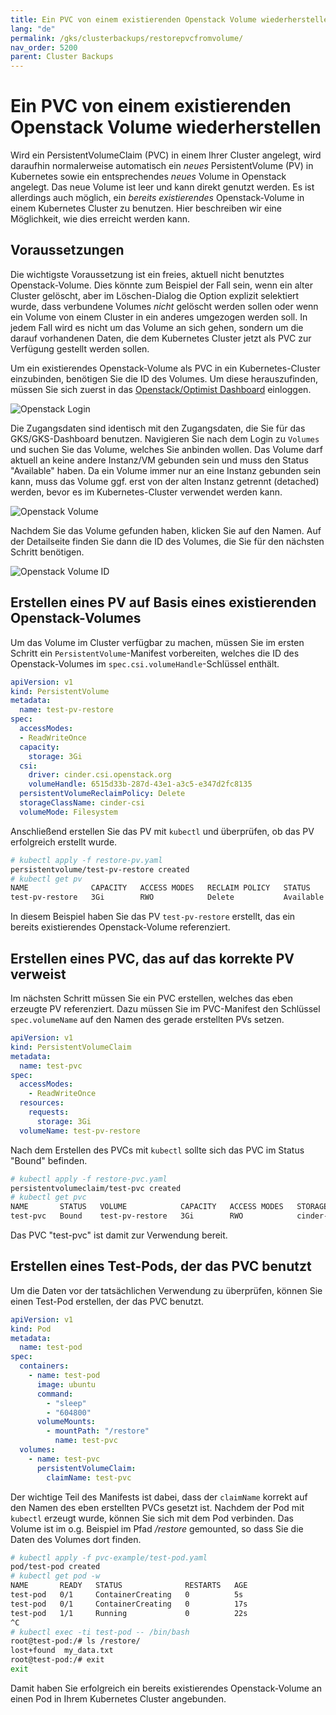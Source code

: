 ```yaml
---
title: Ein PVC von einem existierenden Openstack Volume wiederherstellen
lang: "de"
permalink: /gks/clusterbackups/restorepvcfromvolume/
nav_order: 5200
parent: Cluster Backups
---
```

<!-- LTeX:  language=de-DE -->

# Ein PVC von einem existierenden Openstack Volume wiederherstellen

Wird ein PersistentVolumeClaim (PVC) in einem Ihrer Cluster angelegt, wird daraufhin normalerweise automatisch ein *neues* PersistentVolume (PV) in Kubernetes sowie ein entsprechendes *neues* Volume in Openstack angelegt. Das neue Volume ist leer und kann direkt genutzt werden. Es ist allerdings auch möglich, ein *bereits existierendes* Openstack-Volume in einem Kubernetes Cluster zu benutzen. Hier beschreiben wir eine Möglichkeit, wie dies erreicht werden kann.

## Voraussetzungen

Die wichtigste Voraussetzung ist ein freies, aktuell nicht benutztes Openstack-Volume. Dies könnte zum Beispiel der Fall sein, wenn ein alter Cluster gelöscht, aber im Löschen-Dialog die Option explizit selektiert wurde, dass verbundene Volumes *nicht* gelöscht werden sollen oder wenn ein Volume von einem Cluster in ein anderes umgezogen werden soll. In jedem Fall wird es nicht um das Volume an sich gehen, sondern um die darauf vorhandenen Daten, die dem Kubernetes Cluster jetzt als PVC zur Verfügung gestellt werden sollen.

Um ein existierendes Openstack-Volume als PVC in ein Kubernetes-Cluster einzubinden, benötigen Sie die ID des Volumes. Um diese herauszufinden, müssen Sie sich zuerst in das [Openstack/Optimist Dashboard](https://dashboard.optimist.innovo.cloud/auth/login/) einloggen.

![Openstack Login](../images/RestPVC01.png)

Die Zugangsdaten sind identisch mit den Zugangsdaten, die Sie für das GKS/GKS-Dashboard benutzen. Navigieren Sie nach dem Login zu `Volumes` und suchen Sie das Volume, welches Sie anbinden wollen. Das Volume darf aktuell an keine andere Instanz/VM gebunden sein und muss den Status "Available" haben. Da ein Volume immer nur an eine Instanz gebunden sein kann, muss das Volume ggf. erst von der alten Instanz getrennt (detached) werden, bevor es im Kubernetes-Cluster verwendet werden kann.

![Openstack Volume](../images/RestPVC02.png)

Nachdem Sie das Volume gefunden haben, klicken Sie auf den Namen. Auf der Detailseite finden Sie dann die ID des Volumes, die Sie für den nächsten Schritt benötigen.

![Openstack Volume ID](../images/RestPVC03.png)

## Erstellen eines PV auf Basis eines existierenden Openstack-Volumes

Um das Volume im Cluster verfügbar zu machen, müssen Sie im ersten Schritt ein `PersistentVolume`-Manifest vorbereiten, welches die ID des Openstack-Volumes im `spec.csi.volumeHandle`-Schlüssel enthält.

```yaml
apiVersion: v1
kind: PersistentVolume
metadata:
  name: test-pv-restore
spec:
  accessModes:
  - ReadWriteOnce
  capacity:
    storage: 3Gi
  csi:
    driver: cinder.csi.openstack.org
    volumeHandle: 6515d33b-287d-43e1-a3c5-e347d2fc8135
  persistentVolumeReclaimPolicy: Delete
  storageClassName: cinder-csi
  volumeMode: Filesystem
```

Anschließend erstellen Sie das PV mit `kubectl` und überprüfen, ob das PV erfolgreich erstellt wurde.

```bash
# kubectl apply -f restore-pv.yaml
persistentvolume/test-pv-restore created
# kubectl get pv
NAME              CAPACITY   ACCESS MODES   RECLAIM POLICY   STATUS      CLAIM   STORAGECLASS   REASON   AGE
test-pv-restore   3Gi        RWO            Delete           Available           cinder-csi              3s
```

In diesem Beispiel haben Sie das PV `test-pv-restore` erstellt, das ein bereits existierendes Openstack-Volume referenziert.

## Erstellen eines PVC, das auf das korrekte PV verweist

Im nächsten Schritt müssen Sie ein PVC erstellen, welches das eben erzeugte PV referenziert. Dazu müssen Sie im PVC-Manifest den Schlüssel `spec.volumeName` auf den Namen des gerade erstellten PVs setzen.

```yaml
apiVersion: v1
kind: PersistentVolumeClaim
metadata:
  name: test-pvc
spec:
  accessModes:
    - ReadWriteOnce
  resources:
    requests:
      storage: 3Gi
  volumeName: test-pv-restore
```

Nach dem Erstellen des PVCs mit `kubectl` sollte sich das PVC im Status "Bound" befinden.

```bash
# kubectl apply -f restore-pvc.yaml
persistentvolumeclaim/test-pvc created
# kubectl get pvc
NAME       STATUS   VOLUME            CAPACITY   ACCESS MODES   STORAGECLASS   AGE
test-pvc   Bound    test-pv-restore   3Gi        RWO            cinder-csi     2s
```

Das PVC "test-pvc" ist damit zur Verwendung bereit.

## Erstellen eines Test-Pods, der das PVC benutzt

Um die Daten vor der tatsächlichen Verwendung zu überprüfen, können Sie einen Test-Pod erstellen, der das PVC benutzt.

```yaml
apiVersion: v1
kind: Pod
metadata:
  name: test-pod
spec:
  containers:
    - name: test-pod
      image: ubuntu
      command:
        - "sleep"
        - "604800"
      volumeMounts:
        - mountPath: "/restore"
          name: test-pvc
  volumes:
    - name: test-pvc
      persistentVolumeClaim:
        claimName: test-pvc
```

Der wichtige Teil des Manifests ist dabei, dass der `claimName` korrekt auf den Namen des eben erstellten PVCs gesetzt ist. Nachdem der Pod mit `kubectl` erzeugt wurde, können Sie sich  mit dem Pod verbinden. Das Volume ist im o.g. Beispiel im Pfad */restore* gemounted, so dass Sie die Daten des Volumes dort finden.

```bash
# kubectl apply -f pvc-example/test-pod.yaml
pod/test-pod created
# kubectl get pod -w
NAME       READY   STATUS              RESTARTS   AGE
test-pod   0/1     ContainerCreating   0          5s
test-pod   0/1     ContainerCreating   0          17s
test-pod   1/1     Running             0          22s
^C
# kubectl exec -ti test-pod -- /bin/bash
root@test-pod:/# ls /restore/
lost+found  my_data.txt
root@test-pod:/# exit
exit
```

Damit haben Sie erfolgreich ein bereits existierendes Openstack-Volume an einen Pod in Ihrem Kubernetes Cluster angebunden.
